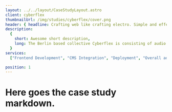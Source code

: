 ```yaml
---
layout: ../../layout/CaseStudyLayout.astro
client: cyberflex
thumbnailUrl: /img/studies/cyberflex/cover.png
header: { headline: Crafting web like crafting electro. Simple and effective. }
description:
  {
    short: Awesome short description,
    long: The Berlin based collective Cyberflex is consisting of audio and visual artists. While focusing on styles that are yet to come they are aiming to embrace the cultural adaptions of old school originators into current lifestyles.,
  }
services:
  ["Frontend Development", "CMS Integration", "Deployment", "Overall advisory"]

position: 1
---
```


# Here goes the case study markdown.
